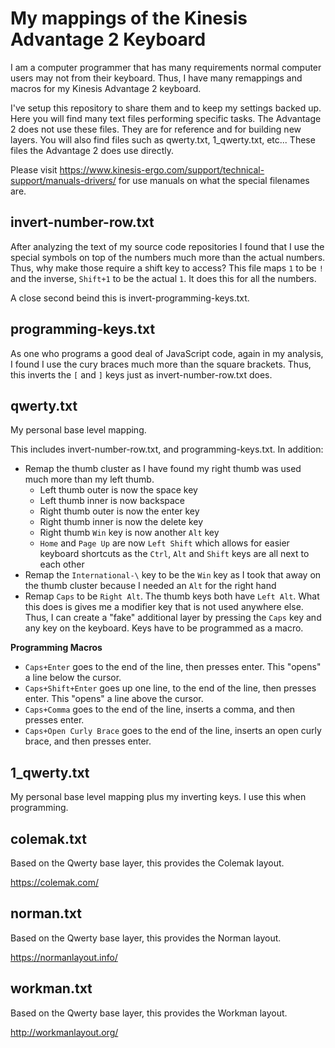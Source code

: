 My mappings of the Kinesis Advantage 2 Keyboard
===============================================

I am a computer programmer that has many requirements normal computer users
may not from their keyboard. Thus, I have many remappings and macros for my
Kinesis Advantage 2 keyboard.

I've setup this repository to share them and to keep my settings backed up. Here
you will find many text files performing specific tasks. The Advantage 2 does
not use these files. They are for reference and for building new layers. You
will also find files such as qwerty.txt, 1_qwerty.txt, etc... These files the
Advantage 2 does use directly.

Please visit https://www.kinesis-ergo.com/support/technical-support/manuals-drivers/
for use manuals on what the special filenames are.

invert-number-row.txt
---------------------

After analyzing the text of my source code repositories I found that I use the
special symbols on top of the numbers much more than the actual numbers. Thus,
why make those require a shift key to access? This file maps `1` to be `!` and the
inverse, `Shift+1` to be the actual `1`. It does this for all the numbers.

A close second beind this is invert-programming-keys.txt.

programming-keys.txt
--------------------

As one who programs a good deal of JavaScript code, again in my analysis, I
found I use the cury braces much more than the square brackets. Thus, this
inverts the `[` and `]` keys just as invert-number-row.txt does.

qwerty.txt
----------

My personal base level mapping.

This includes invert-number-row.txt, and programming-keys.txt. In addition:

* Remap the thumb cluster as I have found my right thumb was used much more
  than my left thumb.
	* Left thumb outer is now the space key
	* Left thumb inner is now backspace
	* Right thumb outer is now the enter key
	* Right thumb inner is now the delete key
	* Right thumb `Win` key is now another `Alt` key
	* `Home` and `Page Up` are now `Left Shift` which allows for easier
	  keyboard shortcuts as the `Ctrl`, `Alt` and `Shift` keys are all next to
		each other
* Remap the `International-\` key to be the `Win` key as I took that away on
  the thumb cluster because I needed an `Alt` for the right hand
* Remap `Caps` to be `Right Alt`. The thumb keys both have `Left Alt`. What this
  does is gives me a modifier key that is not used anywhere else. Thus, I can
	create a "fake" additional layer by pressing the `Caps` key and any key on
	the keyboard. Keys have to be programmed as a macro.

**Programming Macros**

* `Caps+Enter` goes to the end of the line, then presses enter. This "opens"
  a line below the cursor.
* `Caps+Shift+Enter` goes up one line, to the end of the line, then presses enter.
  This "opens" a line above the cursor.
* `Caps+Comma` goes to the end of the line, inserts a comma, and then presses enter.
* `Caps+Open Curly Brace` goes to the end of the line, inserts an open curly
  brace, and then presses enter.

1_qwerty.txt
------------

My personal base level mapping plus my inverting keys. I use this when
programming.

colemak.txt
-----------

Based on the Qwerty base layer, this provides the Colemak layout.

https://colemak.com/

norman.txt
----------

Based on the Qwerty base layer, this provides the Norman layout.

https://normanlayout.info/

workman.txt
-----------

Based on the Qwerty base layer, this provides the Workman layout.

http://workmanlayout.org/
